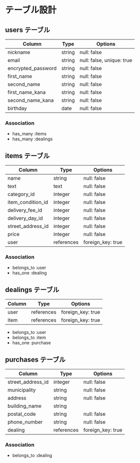 # テーブル設計

## users テーブル

| Column              | Type   | Options                   |
| ------------------- | ------ | ------------------------- |
| nickname            | string | null: false               |
| email               | string | null: false, unique: true |
| encrypted_password  | string | null: false               |
| first_name          | string | null: false               |
| second_name         | string | null: false               |
| first_name_kana     | string | null: false               |
| second_name_kana    | string | null: false               |
| birthday            | date   | null: false               |

### Association

- has_many    :items
- has_many    :dealings

## items テーブル

| Column            | Type       | Options           |
| ----------------- | ---------- | ----------------- |
| name              | string     | null: false       |
| text              | text       | null: false       |
| category_id       | integer    | null: false       |
| item_condition_id | integer    | null: false       |
| delivery_fee_id   | integer    | null: false       |
| delivery_day_id   | integer    | null: false       |
| street_address_id | integer    | null: false       |
| price             | integer    | null: false       |
| user              | references | foreign_key: true |

### Association

- belongs_to :user
- has_one    :dealing

## dealings テーブル

| Column            | Type       | Options           |
| ----------------- | ---------- | ----------------- |
| user              | references | foreign_key: true |
| item              | references | foreign_key: true |

- belongs_to :user
- belongs_to :item
- has_one    :purchase

## purchases テーブル

| Column                 | Type       | Options           |
| ---------------------- | ---------- | ----------------- |
| street_address_id      | integer    | null: false       |
| municipality           | string     | null: false       |
| address                | string     | null: false       |
| building_name          | string     |                   |
| postal_code            | string     | null: false       |
| phone_number           | string     | null: false       |
| dealing                | references | foreign_key: true |

### Association

- belongs_to :dealing


